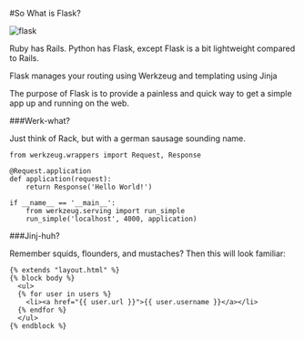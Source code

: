 #So What is Flask?


![flask](http://media.giphy.com/media/5yLgoc6sGi6NqT9uNDa/giphy.gif)

Ruby has Rails. Python has Flask, except Flask is  a bit lightweight compared to Rails.

Flask manages your routing using Werkzeug and templating using Jinja 

The purpose of Flask is to provide a painless and quick way to get a simple app up and running on the web. 



###Werk-what?
	
Just think of Rack, but with a german sausage sounding name.

```
from werkzeug.wrappers import Request, Response

@Request.application
def application(request):
    return Response('Hello World!')

if __name__ == '__main__':
    from werkzeug.serving import run_simple
    run_simple('localhost', 4000, application)
 ```


###Jinj-huh?

Remember squids, flounders, and mustaches?  Then this will look familiar:

```
{% extends "layout.html" %}
{% block body %}
  <ul>
  {% for user in users %}
    <li><a href="{{ user.url }}">{{ user.username }}</a></li>
  {% endfor %}
  </ul>
{% endblock %}
```







